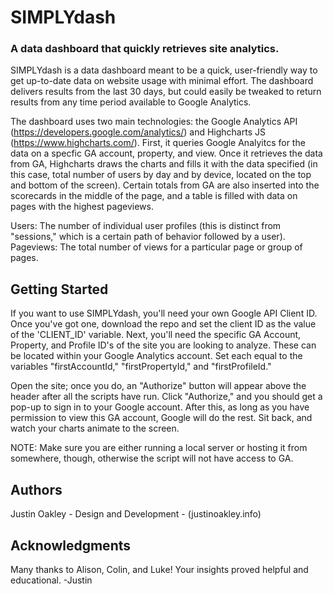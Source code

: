 # SIMPLYdash
### A data dashboard that quickly retrieves site analytics.

SIMPLYdash is a data dashboard meant to be a quick, user-friendly way to get up-to-date data on website usage with minimal effort. The dashboard delivers results from the last 30 days, but could easily be tweaked to return results from any time period available to Google Analytics.

The dashboard uses two main technologies: the Google Analytics API (https://developers.google.com/analytics/) and Highcharts JS (https://www.highcharts.com/). First, it queries Google Analyitcs for the data on a specfic GA account, property, and view. Once it retrieves the data from GA, Highcharts draws the charts and fills it with the data specified (in this case, total number of users by day and by device, located on the top and bottom of the screen). Certain totals from GA are also inserted into the scorecards in the middle of the page, and a table is filled with data on pages with the highest pageviews.

Users: The number of individual user profiles (this is distinct from "sessions," which is a certain path of behavior followed by a user).
Pageviews: The total number of views for a particular page or group of pages.

## Getting Started

If you want to use SIMPLYdash, you'll need your own Google API Client ID. Once you've got one, download the repo and set the client ID as the value of the 'CLIENT_ID' variable.  Next, you'll need the specific GA Account, Property, and Profile ID's of the site you are looking to analyze. These can be located within your Google Analytics account. Set each equal to the variables "firstAccountId," "firstPropertyId," and "firstProfileId."

Open the site; once you do, an "Authorize" button will appear above the header after all the scripts have run. Click "Authorize," and you should get a pop-up to sign in to your Google account. After this, as long as you have permission to view this GA account, Google will do the rest. Sit back, and watch your charts animate to the screen.

NOTE: Make sure you are either running a local server or hosting it from somewhere, though, otherwise the script will not have access to GA.

## Authors

Justin Oakley - Design and Development - (justinoakley.info)

## Acknowledgments

Many thanks to Alison, Colin, and Luke! Your insights proved helpful and educational. -Justin
